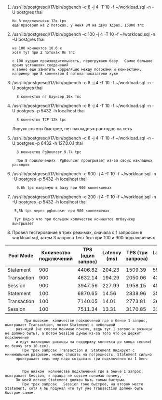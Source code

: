 1) /usr/lib/postgresql/17/bin/pgbench -c 8 -j 4 -T 10 -f ~/workload.sql -n -U postgres thai
 
       На 8 подключенияк 12к tpx
       еще првоерил на 2 потоках, у меня ВМ на двух ядрах, 16000 тпс

2) /usr/lib/postgresql/17/bin/pgbench -c 100 -j 4 -T 10 -f ~/workload.sql -n -U postgres thai
     
       на 100 коннектов 10.6 к
       хотя тут при 2 потоках 9к тпс
     
       c 100 худщая производительность, перегружаем базу   Самое большое время установки соеденений
       и важно еще заметить корреляцию между потоками и коннектами, например при 8 коннектов 4 потока показатели хуже
 
3) /usr/lib/postgresql/17/bin/pgbench -c 8 -j 4 -T 10 -f ~/workload.sql -n -U postgres thai
      
         8 коннектов пг баунсер 16к тпс

4) /usr/lib/postgresql/17/bin/pgbench -c 8 -j 4 -T 10 -f ~/workload.sql -n -U postgres -p 5432 -h localhost thai 
   
         8 коннектов TCP 12k tpc

   Линукс сокеты быстрее, нет накладных расходов на сеть

5) /usr/lib/postgresql/17/bin/pgbench -c 8 -j 4 -T 10 -f ~/workload.sql -n -U postgres -p 6432 -h 127.0.0.1 thai

         8 коннектов PgBouncer 9.7k tpc

         При 8 подключениях  PgBouncer проигрывает из-за своих накладных расходов

6) /usr/lib/postgresql/17/bin/pgbench -c 900 -j 4 -T 10 -f ~/workload.sql -n -U postgres -p 5432 -h localhost thai
      
         0.6k tpc напрямую в базу при 900 коннекшенах

7)  /usr/lib/postgresql/17/bin/pgbench -c 200 -j 4 -T 10 -f ~/workload.sql -n -U postgres -p 5432 -h localhost thai

         5,5k tps через pgbounser при 900 коннекшенах
         
         Тут Видно что при большом количестве коннектов пгбаунсер выигрывает

8) Провел тестирование в трех режимах, сначала с 1 запросом в workload.sql, затем 3 запроса
 Тест был при 100 и 900 подключениях


| Pool Mode   | Количество подключений | TPS (один запрос) | Latency (ms) | TPS (три запроса) | Latency (ms) |
|-------------|------------------------|-------------------|--------------|-------------------|--------------|
| Statement   | 900                    | 4406.82           | 204.23       | 1509.39           | 596.27       |
| Transaction | 900                    | 4632.14           | 194.29       | 2050.06           | 439.01       |
| Session     | 900                    | 3947.56           | 227.99       | 1958.15           | 459.62       |
| Statement   | 100                    | 6870.65           | 14.56        | 2838.96           | 35.22        |
| Transaction | 100                    | 7140.05           | 14.01        | 2773.81           | 36.05        |
| Session     | 100                    | 7511.34           | 13.31        | 3170.85           | 31.54        |

             При высоком  количестве подключений где в бенче 1 запрос, выигравает Transaction, потом Statement с небольшой 
         разницей (не совсем понимаю почему, ведь тут 1 запрос и разницы не должно быть), а потом Session думаю из-за того что он держит подключение
         и идут наклодные расходы на поддержку коннекта до конца сессии( по бенчу это 10 сек).
            При трех запрсах Transaction и  Statement лидируют с минимальным разрывом, можно списать на погрешность, Statement сильно
         проигрывает ведь ему надо создавать три подключения на 1 бенч


            При низком  количестве подключений где в бенче 1 запрос, выигравает Session, я правда не совсем понимаю почему,
         По моей логике Statement должен быть самым быстрым. 
            При трех запрсах   Session тоже быстрее, на втором месте Statement, хотя я бы подумал что тут уже Transaction должен быть быстрым самым. 

